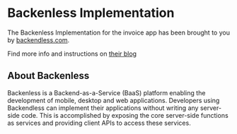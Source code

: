 Backenless Implementation
=========================

The Backenless Implementation for the invoice app has been
brought to you by [backendless.com](http://backendless.com/).

Find more info and instructions on [their blog](https://backendless.com/javascript-invoice-app-with-baas-data-management-user-registration-and-login/)


About Backenless
------------------

Backenless is a Backend-as-a-Service (BaaS) platform enabling the development
of mobile, desktop and web applications. Developers using Backendless
can implement their applications without writing any server-side
code. This is accomplished by exposing the core server-side
functions as services and providing client APIs to access these
services.
